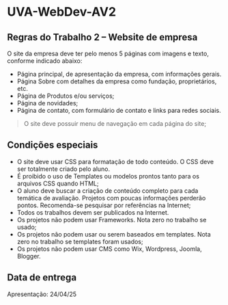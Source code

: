 # UVA-WebDev-AV2

## Regras do Trabalho 2 – Website de empresa

O site da empresa deve ter pelo menos 5 páginas com imagens e texto,
conforme indicado abaixo:

- Página principal, de apresentação da empresa, com informações
gerais. 
- Página Sobre com detalhes da empresa como fundação,
proprietários, etc.
- Página de Produtos e/ou serviços;
- Página de novidades;
- Página de contato, com formulário de contato e links para redes
sociais.

> O site deve possuir menu de navegação em cada página do site;

## Condições especiais

- O site deve usar CSS para formatação de todo conteúdo. O CSS deve ser
totalmente criado pelo aluno.
- É proibido o uso de Templates ou modelos prontos tanto para os
arquivos CSS quando HTML;
- O aluno deve buscar a criação de conteúdo completo para cada temática
de avaliação. Projetos com poucas informações perderão pontos.
Recomenda-se pesquisar por referências na Internet;
- Todos os trabalhos devem ser publicados na Internet.
- Os projetos não podem usar Frameworks. Nota zero no trabalho se usado;
- Os projetos não podem usar ou serem baseados em templates. Nota zero
no trabalho se templates foram usados;
- Os projetos não podem usar CMS como Wix, Wordpress, Joomla, Blogger. 

## Data de entrega

Apresentação: 24/04/25